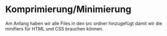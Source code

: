 # Komprimierung/Minimierung

Am Anfang haben wir alle Files in den src ordner hinzugefügt damit wir die minifiers für HTML und CSS brauchen können.
